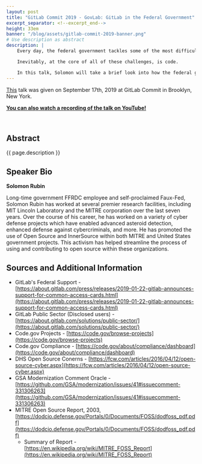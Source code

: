 ```yaml
---
layout: post
title: "GitLab Commit 2019 - GovLab: GitLab in the Federal Government"
excerpt_separator: <!--excerpt_end-->
height: 33em
banner: "/blog/assets/gitlab-commit-2019-banner.png"
# Use description as abstract
description: |
    Every day, the federal government tackles some of the most difficult challenges that we face as a society. From defending the country itself to ensuring law enforcement's ability to protect citizens.

    Inevitably, at the core of all of these challenges, is code.

    In this talk, Solomon will take a brief look into how the federal government tackles these challenges on a daily basis including how it's evolving\: how it contributes to and develops open-source, how it utilizes Innersource within and across individual agencies, and of course, how GitLab sits at the middle of all of this.
---
```


[This](https://gitlabcommit2019brooklyn.sched.com/event/TPO6/govlab-gitlab-in-the-federal-government) talk was given on September 17th, 2019 at GitLab Commit in Brooklyn, New York.

**[You can also watch a recording of the talk on YouTube!](https://youtu.be/9_XoZD9d7M8)**

<script async class="speakerdeck-embed" data-id="0e073c0fab3a490d86861efb4898d373" data-ratio="1.77777777777778" src="//speakerdeck.com/assets/embed.js"></script>
<br />

## Abstract
<!-- Inject abstract using description -->
{{ page.description }}

## Speaker Bio
**Solomon Rubin**

Long-time government FFRDC employee and self-proclaimed Faux-Fed, Solomon Rubin has worked at several premier research facilities, including MIT Lincoln Laboratory and the MITRE corporation over the last seven years. Over the course of his career, he has worked on a variety of cyber defense projects which have enabled advanced asteroid detection, enhanced defense against cybercriminals, and more. He has promoted the use of Open Source and InnerSource within both MITRE and United States government projects. This activism has helped streamline the process of using and contributing to open source within these organizations.

## Sources and Additional Information

* GitLab's Federal Support - [https://about.gitlab.com/press/releases/2019-01-22-gitlab-announces-support-for-common-access-cards.html](https://about.gitlab.com/press/releases/2019-01-22-gitlab-announces-support-for-common-access-cards.html)
* GitLab Public Sector (Disclosed users) - [https://about.gitlab.com/solutions/public-sector/](https://about.gitlab.com/solutions/public-sector/)
* Code.gov Projects - [https://code.gov/browse-projects](https://code.gov/browse-projects)
* Code.gov Compliance - [https://code.gov/about/compliance/dashboard](https://code.gov/about/compliance/dashboard)
* DHS Open Source Conerns - [https://fcw.com/articles/2016/04/12/open-source-cyber.aspx](https://fcw.com/articles/2016/04/12/open-source-cyber.aspx)
* GSA Modernization Comment Oracle - [https://github.com/GSA/modernization/issues/41#issuecomment-331306263](https://github.com/GSA/modernization/issues/41#issuecomment-331306263)
* MITRE Open Source Report, 2003, [https://dodcio.defense.gov/Portals/0/Documents/FOSS/dodfoss_pdf.pdf](https://dodcio.defense.gov/Portals/0/Documents/FOSS/dodfoss_pdf.pdf)
  * Summary of Report - [https://en.wikipedia.org/wiki/MITRE_FOSS_Report](https://en.wikipedia.org/wiki/MITRE_FOSS_Report)
